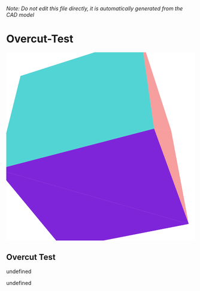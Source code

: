 ###### Note: Do not edit this file directly, it is automatically generated from the CAD model

# Overcut-Test

![](/project.svg)

## Overcut Test


undefined


undefined


